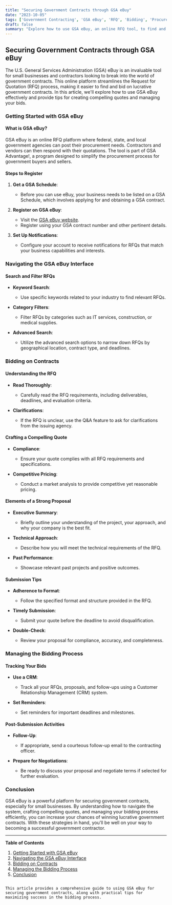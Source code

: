 ```yaml
---
title: "Securing Government Contracts through GSA eBuy"
date: "2023-10-05"
tags: ['Government Contracting', 'GSA eBuy', 'RFQ', 'Bidding', 'Procurement', 'Government Opportunities', 'Contracting Tips', 'Small Business', 'Federal Contracts']
draft: false
summary: "Explore how to use GSA eBuy, an online RFQ tool, to find and bid on government contracts, including tips for creating compelling quotes and managing the bidding process."
---
```


## Securing Government Contracts through GSA eBuy

The U.S. General Services Administration (GSA) eBuy is an invaluable tool for small businesses and contractors looking to break into the world of government contracts. This online platform streamlines the Request for Quotation (RFQ) process, making it easier to find and bid on lucrative government contracts. In this article, we'll explore how to use GSA eBuy effectively and provide tips for creating compelling quotes and managing your bids.

### Getting Started with GSA eBuy

#### What is GSA eBuy?

GSA eBuy is an online RFQ platform where federal, state, and local government agencies can post their procurement needs. Contractors and vendors can then respond with their quotations. The tool is part of GSA Advantage!, a program designed to simplify the procurement process for government buyers and sellers.

#### Steps to Register

1. **Get a GSA Schedule**:
   - Before you can use eBuy, your business needs to be listed on a GSA Schedule, which involves applying for and obtaining a GSA contract.

2. **Register on GSA eBuy**:
   - Visit the [GSA eBuy website](https://www.ebuy.gsa.gov/ebuy/).
   - Register using your GSA contract number and other pertinent details.

3. **Set Up Notifications**:
   - Configure your account to receive notifications for RFQs that match your business capabilities and interests.

### Navigating the GSA eBuy Interface

#### Search and Filter RFQs

- **Keyword Search**:
  - Use specific keywords related to your industry to find relevant RFQs.
  
- **Category Filters**:
  - Filter RFQs by categories such as IT services, construction, or medical supplies.

- **Advanced Search**:
  - Utilize the advanced search options to narrow down RFQs by geographical location, contract type, and deadlines.

### Bidding on Contracts

#### Understanding the RFQ

- **Read Thoroughly**:
  - Carefully read the RFQ requirements, including deliverables, deadlines, and evaluation criteria.
  
- **Clarifications**:
  - If the RFQ is unclear, use the Q&A feature to ask for clarifications from the issuing agency.

#### Crafting a Compelling Quote

- **Compliance**:
  - Ensure your quote complies with all RFQ requirements and specifications.

- **Competitive Pricing**:
  - Conduct a market analysis to provide competitive yet reasonable pricing.

#### Elements of a Strong Proposal

- **Executive Summary**:
  - Briefly outline your understanding of the project, your approach, and why your company is the best fit.
  
- **Technical Approach**:
  - Describe how you will meet the technical requirements of the RFQ.
  
- **Past Performance**:
  - Showcase relevant past projects and positive outcomes.

#### Submission Tips

- **Adherence to Format**:
  - Follow the specified format and structure provided in the RFQ.

- **Timely Submission**:
  - Submit your quote before the deadline to avoid disqualification.

- **Double-Check**:
  - Review your proposal for compliance, accuracy, and completeness.

### Managing the Bidding Process

#### Tracking Your Bids

- **Use a CRM**:
  - Track all your RFQs, proposals, and follow-ups using a Customer Relationship Management (CRM) system.

- **Set Reminders**:
  - Set reminders for important deadlines and milestones.

#### Post-Submission Activities

- **Follow-Up**:
  - If appropriate, send a courteous follow-up email to the contracting officer.

- **Prepare for Negotiations**:
  - Be ready to discuss your proposal and negotiate terms if selected for further evaluation.

### Conclusion

GSA eBuy is a powerful platform for securing government contracts, especially for small businesses. By understanding how to navigate the system, crafting compelling quotes, and managing your bidding process efficiently, you can increase your chances of winning lucrative government contracts. With these strategies in hand, you'll be well on your way to becoming a successful government contractor.

---

**Table of Contents**
1. [Getting Started with GSA eBuy](#getting-started-with-gsa-ebuy)
2. [Navigating the GSA eBuy Interface](#navigating-the-gsa-ebuy-interface)
3. [Bidding on Contracts](#bidding-on-contracts)
4. [Managing the Bidding Process](#managing-the-bidding-process)
5. [Conclusion](#conclusion)
```

This article provides a comprehensive guide to using GSA eBuy for securing government contracts, along with practical tips for maximizing success in the bidding process.